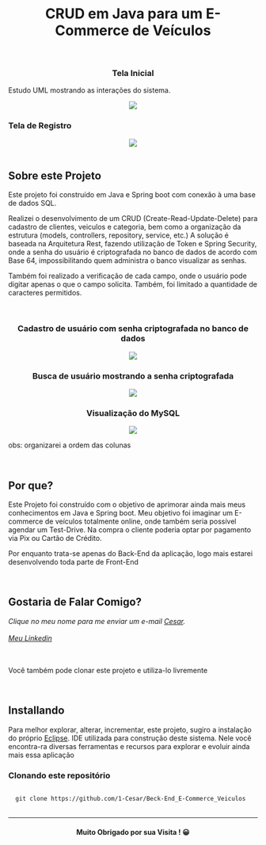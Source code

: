 <h1 align="center">CRUD em Java para um E-Commerce de Veículos</h1>
<br>
<h3 align="center"> Tela Inicial </h3>

<p>Estudo UML mostrando as interações do sistema.</p>

<div align="center">  
  <img src="https://user-images.githubusercontent.com/92181625/165085205-9e2e9fb9-c4fa-4db3-9b23-1e17e04fdc1b.png">
</div>

<h3> Tela de Registro </h3>

<div align="center">  
  <img src="https://user-images.githubusercontent.com/92181625/164110031-399b856d-109a-418c-9b12-cb33276429c2.png">
</div>
<br>
<h2> Sobre este Projeto </h2>

<p>Este projeto foi construído em Java e Spring boot com conexão à uma base de dados SQL.</p>
<p>Realizei o desenvolvimento de um CRUD (Create-Read-Update-Delete) para cadastro de clientes, veiculos e categoria, bem como a organização da estrutura (models, controllers,
  repository, service, etc.) A solução é baseada na Arquitetura Rest, fazendo utilização de Token e Spring Security, onde a senha do usuário
é criptografada no banco de dados de acordo com Base 64, impossibilitando quem administra o banco visualizar as senhas.</p>
<p>Também foi realizado a verificação de cada campo, onde o usuário pode digitar apenas o que o campo solicita. Também, foi limitado a quantidade de
caracteres permitidos.<p>
<br> 
<h3 align="center">Cadastro de usuário com senha criptografada no banco de dados</h3> 
<div align="center">  
  <img src="https://user-images.githubusercontent.com/92181625/165083260-a7275e84-ff41-437a-9a45-c9aa80965dfe.png">
</div>
<h3 align="center">Busca de usuário mostrando a senha criptografada</h3> 
<div align="center">  
  <img src="https://user-images.githubusercontent.com/92181625/165083643-342eaf54-a03a-4517-bb64-b3d514f6fffc.png">
</div>
<h3 align="center">Visualização do MySQL</h3> 
<div align="center">  
  <img src="https://user-images.githubusercontent.com/92181625/165084137-278af8b4-b8b0-454b-9847-ac9e94130603.png">
</div>
<p>obs: organizarei a ordem das colunas</p>
<br>    
<h2>Por que?</h2>

<p>Este Projeto foi construído com o objetivo de aprimorar ainda mais meus conhecimentos em Java e Spring boot. Meu objetivo foi imaginar um E-commerce
de veículos totalmente online, onde também seria possível agendar um Test-Drive. Na compra o cliente poderia optar por pagamento via Pix ou Cartão de Crédito.</p>
<p>Por enquanto trata-se apenas do Back-End da aplicação, logo mais estarei desenvolvendo toda parte de Front-End<p>
<br>
<h2>Gostaria de Falar Comigo?</h2>
<address>
Clique no meu nome para me enviar um e-mail <a href="mailto:cesar.desenvolvedor@gmail.com">Cesar</a>.<br><br>
  <a href="https://www.linkedin.com/in/cesar-augusto-bandeira-pereira/">Meu Linkedin</a> 
</address>
<br>
<br>
<p>Você também pode clonar este projeto e utiliza-lo livremente</p>
<br>
<h2>Installando</h2>
  
<p>Para melhor explorar, alterar, incrementar, este projeto, sugiro a instalação do próprio <a href="https://www.eclipse.org/downloads/">Eclipse</a>. IDE utilizada
  para construção deste sistema. Nele você encontra-ra diversas ferramentas e recursos para explorar e evoluir ainda mais essa aplicação</p>

<h3>Clonando este repositório</h3>

<code>
  git clone https://github.com/1-Cesar/Beck-End_E-Commerce_Veiculos      
</code>
<br>
<hr>
<h4 align="center">Muito Obrigado por sua Visita ! 😀</h4>
 
